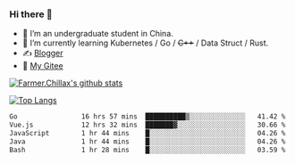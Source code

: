 ### Hi there 👋

- 🔭 I’m an undergraduate student in China.
- 🌱 I’m currently learning Kubernetes / Go / ~~C++~~ / Data Struct / Rust.
- ✍️ [Blogger](https://blog.farmer233.top)
- 🤔 [My Gitee](https://gitee.com/Farmer-chong)


[![Farmer.Chillax's github stats](https://github-readme-stats.vercel.app/api?username=FarmerChillax)](https://github.com/anuraghazra/github-readme-stats)

[![Top Langs](https://github-readme-stats.vercel.app/api/top-langs/?username=FarmerChillax&layout=compact&hide=html,css,javascript)](https://github.com/anuraghazra/github-readme-stats)


<a href="https://wakatime.com/@Farmer"> </a>
          <!--START_SECTION:waka-->

```txt
Go                16 hrs 57 mins  ██████████▒░░░░░░░░░░░░░░   41.42 %
Vue.js            12 hrs 32 mins  ███████▓░░░░░░░░░░░░░░░░░   30.66 %
JavaScript        1 hr 44 mins    █░░░░░░░░░░░░░░░░░░░░░░░░   04.26 %
Java              1 hr 44 mins    █░░░░░░░░░░░░░░░░░░░░░░░░   04.26 %
Bash              1 hr 28 mins    █░░░░░░░░░░░░░░░░░░░░░░░░   03.59 %
```

<!--END_SECTION:waka-->



<!--
**Farmer-chong/Farmer-chong** is a ✨ _special_ ✨ repository because its `README.md` (this file) appears on your GitHub profile.

Here are some ideas to get you started:

- 🔭 I’m currently working on ...
- 🌱 I’m currently learning ...
- 👯 I’m looking to collaborate on ...
- 🤔 I’m looking for help with ...
- 💬 Ask me about ...
- 📫 How to reach me: ...
- 😄 Pronouns: ...
- ⚡ Fun fact: ...
-->
